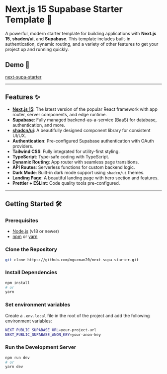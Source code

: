 # Next.js 15 Supabase Starter Template 🚀

A powerful, modern starter template for building applications with **Next.js 15**, **shadcn/ui**, and **Supabase**. This template includes built-in authentication, dynamic routing, and a variety of other features to get your project up and running quickly.

## Demo 🚀

[next-supa-starter](https://next-supa-starter.vercel.app/)

---

## Features ✨

- **[Next.js 15](https://nextjs.org/)**: The latest version of the popular React framework with app router, server components, and edge runtime.
- **[Supabase](https://supabase.com/)**: Fully managed backend-as-a-service (BaaS) for database, authentication, and more.
- **[shadcn/ui](https://ui.shadcn.com/)**: A beautifully designed component library for consistent UI/UX.
- **Authentication**: Pre-configured Supabase authentication with OAuth providers.
- **Tailwind CSS**: Fully integrated for utility-first styling.
- **TypeScript**: Type-safe coding with TypeScript.
- **Dynamic Routing**: App router with seamless page transitions.
- **API Routes**: Serverless functions for custom backend logic.
- **Dark Mode**: Built-in dark mode support using `shadcn/ui` themes.
- **Landing Page**: A beautiful landing page with hero section and features.
- **Prettier + ESLint**: Code quality tools pre-configured.

---

## Getting Started 🛠

### Prerequisites

- [Node.js](https://nodejs.org/) (v18 or newer)
- [npm](https://npmjs.com/) or [yarn](https://yarnpkg.com/)

### Clone the Repository

```bash
git clone https://github.com/mguzman20/next-supa-starter.git
```

### Install Dependencies

```bash
npm install
# or
yarn
```

### Set environment variables

Create a `.env.local` file in the root of the project and add the following environment variables:

```bash
NEXT_PUBLIC_SUPABASE_URL=your-project-url
NEXT_PUBLIC_SUPABASE_ANON_KEY=your-anon-key
```

### Run the Development Server

```bash
npm run dev
# or
yarn dev
```



